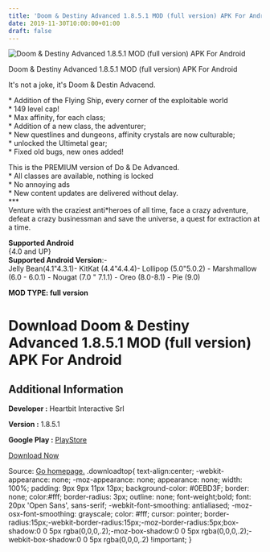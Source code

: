 ```yaml
---
title: 'Doom & Destiny Advanced 1.8.5.1 MOD (full version) APK For Android'
date: 2019-11-30T10:00:00+01:00
draft: false
---
```


![Doom & Destiny Advanced 1.8.5.1 MOD (full version) APK For Android](https://i1.wp.com/apkhome.net/wp-content/uploads/2019/11/Doom-Destiny-Advanced.png "Doom & Destiny Advanced 1.8.5.1 MOD (full version) APK For Android")

  

Doom & Destiny Advanced 1.8.5.1 MOD (full version) APK For Android

It's not a joke, it's Doom & Destin Advacend.

\* Addition of the Flying Ship, every corner of the exploitable world  
\* 149 level cap!  
\* Max affinity, for each class;  
\* Addition of a new class, the adventurer;  
\* New questlines and dungeons, affinity crystals are now culturable;  
\* unlocked the Ultimetal gear;  
\* Fixed old bugs, new ones added!

This is the PREMIUM version of Do & De Advanced.  
\* All classes are available, nothing is locked  
\* No annoying ads  
\* New content updates are delivered without delay.  
\*\*\*  
Venture with the craziest anti\*heroes of all time, face a crazy adventure, defeat a crazy businessman and save the universe, a quest for extraction at a time.

**Supported Android**  
{4.0 and UP}  
**Supported Android Version**:-  
Jelly Bean(4.1"4.3.1)- KitKat (4.4"4.4.4)- Lollipop (5.0"5.0.2) - Marshmallow (6.0 - 6.0.1) - Nougat (7.0 " 7.1.1) - Oreo (8.0-8.1) - Pie (9.0)

**MOD TYPE: full version**

Download Doom & Destiny Advanced 1.8.5.1 MOD (full version) APK For Android
===========================================================================

Additional Information
----------------------

**Developer :** Heartbit Interactive Srl

**Version :** 1.8.5.1

**Google Play :** [PlayStore](https://play.google.com/store/apps/details?id=hb.doom_and_destiny_advanced)

  

[Download Now](https://store4app.co/post/doom-amp-destiny-advanced-1-8-5-1-mod-full-version-apk-for-android_1575043610)

  
Source: [Go homepage.](https://store4app.co/post/doom-amp-destiny-advanced-1-8-5-1-mod-full-version-apk-for-android_1575043610) .downloadtop{ text-align:center; -webkit-appearance: none; -moz-appearance: none; appearance: none; width: 100%; padding: 9px 9px 11px 13px; background-color: #0EBD3F; border: none; color:#fff; border-radius: 3px; outline: none; font-weight;bold; font: 20px 'Open Sans', sans-serif; -webkit-font-smoothing: antialiased; -moz-osx-font-smoothing: grayscale; color: #fff; cursor: pointer; border-radius:15px;-webkit-border-radius:15px;-moz-border-radius:5px;box-shadow:0 0 5px rgba(0,0,0,.2);-moz-box-shadow:0 0 5px rgba(0,0,0,.2);-webkit-box-shadow:0 0 5px rgba(0,0,0,.2) !important; }